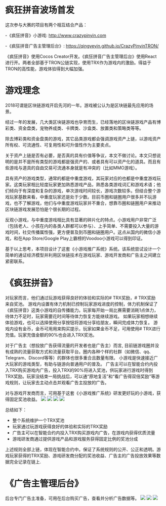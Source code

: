 # 疯狂拼音波场首发

这次参与大赛的项目有两个相互结合产品：

-《疯狂拼音》小游戏:  http://www.crazypinyin.com
  
-《疯狂拼音广告主管理后台》:  https://qingyeyin.github.io/CrazyPinyinTRON/

《疯狂拼音》使用Cocos Creator开发。《疯狂拼音广告主管理后台》使用React进行开。两者全部基于TRON公链实现，使用TRX作为游戏内的激励。得益于TRON的高性能，游戏体验得到大幅加强。

# 游戏理念
2018可谓是区块链游戏开启先河的一年。游戏被公认为是区块链最先应用的场景。

经过一年的发展，几大类区块链游戏也孕育而生，已经落地的区块链游戏产品有博彩类、资金盘类，宠物养成类、卡牌类、沙盒类、放置类和策略类等等。

除去博彩类和资金盘类的游戏，其它品类游戏都会强调游戏资产上链，以游戏资产所有权、可流通性、可复用性和可升值性作为主要卖点。

关于资产上链是否有必要，是否真的具有价值等争议，本文不做讨论。本文只想说明的是并不是所有类型的游戏都是强资产的、或者具有可以资产化的道具。而且有些游戏与道具的自由交易可流通本身就是有冲突的（比如MMO游戏）。

具有资产的游戏类型，通常的都是中重度游戏，其玩家对应的也都是中重度游戏玩家。这类玩家相比轻度玩家更加熟悉游戏产品，熟悉各类游戏词汇和游戏术语；他们倾向于有深度和复杂的游戏，单次游戏时间较长，游戏次数较多。但结合整个游戏玩家基数来看，中重度玩家还是处于少数。目前币圈和链圈用户很多并不玩游戏，也不了解游戏，他们与中重度游戏玩家并不重合，想靠币圈和链圈用户来推动区块链游戏发展恐怕是个很长期的过程。

反观小游戏，与中重度游戏相比具有显著的碎片化的特点。小游戏用户非常广泛（包括老人、小孩在内的各类人群都可以参与）、上手简单、不需要投入大量的游戏时间，社交传播属性强，更方便普及到币圈和链圈用户。这点从国内的微信小游戏，和在App Store/Google Play上霸榜的Voodoo小游戏可以得到印证。

基于以上思考，本项目设计了这套《小游戏推广系统》系统。该系统尝试设计一个简单的通证经济模型并利用区块链技术在游戏玩家、游戏开发商和广告主之间建立紧密联系。



# 《疯狂拼音》
对玩家而言，他们通过玩游戏获得良好的体验和实际的# TRX奖励，# TRX奖励 来自奖池。
游戏内设置有体力机制已控制玩家游戏进度的控制，体力机制保证了《疯狂拼音》这类小游戏的自传播能力。玩家每开始一局比赛需要消耗1点体力，待体力不足时，玩家需要花时间等待体力恢复方能继续游戏。
如果玩家相想继续体验游戏，也可以选择使用分享按钮将游戏分享给朋友，瞬间完成体力恢复。
游戏内设有金币，金币可用用来购买提示，玩家如果金币不足，可用使用# TRX进行充值。玩家充值金额的90%也会进入TRX奖池。

对于广告主（想投放广告获得流量的开发者也是广告主）而言, 目前链游戏圈并没有成熟的流量获取方式和流量获取平台。圈内各种个样的社群（如微信、qq、Telegram、Discord等等）的群体也很多重合且数量有限。
小游戏是快速接近广大玩家的游戏类型，有助与链游向普通用户的普及。
广告主可以在智能合约内投入TRX购买游戏内广告，投入TRX的90%将进入奖池，供玩家进行游戏时得到TRX奖励。玩家没结束一局挑战后，可以通“原地复活”和“看广告得双倍奖励”等游戏规则，让玩家去主动点击并观看广告主投放的广告。

对与游戏开发商而言，可用基于这套《小游戏推广系统》研发更好玩的小游戏，获得固定奖池收益。
![](https://github.com/qingyeyin/CrazyPinyinTRON/blob/master/screenshots/1.png)
![](https://github.com/qingyeyin/CrazyPinyinTRON/blob/master/screenshots/2.png)
![](https://github.com/qingyeyin/CrazyPinyinTRON/blob/master/screenshots/3.png)
![](https://github.com/qingyeyin/CrazyPinyinTRON/blob/master/screenshots/4.png)

总结如下：
- 整个系统维护一个TRX奖池
- 玩家通过玩游戏获得良好的体验和实际的TRX奖励
- 广告主可以在智能合约内投入TRX购买游戏内广告，在游戏内获得优质流量
- 游戏研发商通过提供游戏产品和游戏服务获得固定比例的奖池分成

上述规则全部上链，体现在智能合约中。保证了系统规则的公开、公正和透明。游戏玩家获得的TRX奖励、游戏研发商分配的奖池收益、广告主的广告投放效果等数据完全记录在链上.

# 《广告主管理后台》
后台专门广告主准备，可用在后台购买广告，查看并分析广告数据等。
![](https://github.com/qingyeyin/CrazyPinyinTRON/blob/master/screenshots/5.png)
![](https://github.com/qingyeyin/CrazyPinyinTRON/blob/master/screenshots/6.png)
![](https://github.com/qingyeyin/CrazyPinyinTRON/blob/master/screenshots/7.png)
